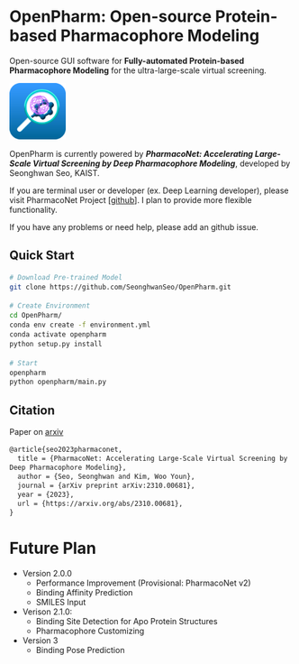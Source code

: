 # OpenPharm: Open-source Protein-based Pharmacophore Modeling

Open-source GUI software for **Fully-automated Protein-based Pharmacophore Modeling** for the ultra-large-scale virtual screening.

<img src="openpharm/gui/images/favicon_small.png" alt="OpenPharm Logo" height="100">

OpenPharm is currently powered by ***PharmacoNet: Accelerating Large-Scale Virtual Screening by Deep Pharmacophore Modeling***, developed by Seonghwan Seo, KAIST.

If you are terminal user or developer (ex. Deep Learning developer), please visit PharmacoNet Project [[github](https://github.com/SeonghwanSeo/PharmacoNet)]. I plan to provide more flexible functionality.

If you have any problems or need help, please add an github issue.

## Quick Start

```bash
# Download Pre-trained Model
git clone https://github.com/SeonghwanSeo/OpenPharm.git

# Create Environment
cd OpenPharm/
conda env create -f environment.yml
conda activate openpharm
python setup.py install

# Start
openpharm
python openpharm/main.py
```

## Citation

Paper on [arxiv](https://arxiv.org/abs/2310.00681)

```
@article{seo2023pharmaconet,
  title = {PharmacoNet: Accelerating Large-Scale Virtual Screening by Deep Pharmacophore Modeling},
  author = {Seo, Seonghwan and Kim, Woo Youn},
  journal = {arXiv preprint arXiv:2310.00681},
  year = {2023},
  url = {https://arxiv.org/abs/2310.00681},
}
```



# Future Plan

- Version 2.0.0
  - Performance Improvement (Provisional: PharmacoNet v2)
  - Binding Affinity Prediction
  - SMILES Input
- Verison 2.1.0:
  - Binding Site Detection for Apo Protein Structures
  - Pharmacophore Customizing
- Version 3
  - Binding Pose Prediction
